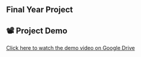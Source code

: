 ## Final Year Project

## 📽 Project Demo

[Click here to watch the demo video on Google Drive](https://drive.google.com/file/d/1moZzPVXOoVlTvb4BB4sYRYX4pVrNYeQ6/view?usp=sharing)

